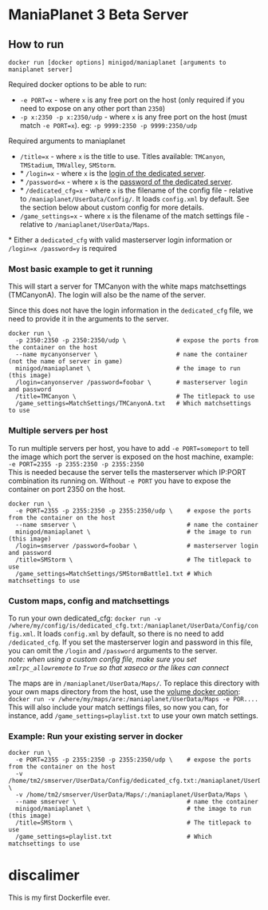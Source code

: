 # ManiaPlanet 3 Beta Server

## How to run

```
docker run [docker options] minigod/maniaplanet [arguments to maniplanet server]
```
Required docker options to be able to run:
* `-e PORT=x` - where `x` is any free port on the host (only required if you need to expose on any other port than `2350`)
* `-p x:2350 -p x:2350/udp` - where `x` is any free port on the host (must match `-e PORT=x`). eg: `-p 9999:2350 -p 9999:2350/udp`

Required arguments to maniaplanet
* `/title=x` - where `x` is the title to use. Titles available: `TMCanyon`, `TMStadium`, `TMValley`, `SMStorm`.
* \* `/login=x` - where `x` is the [login of the dedicated server][playerpage:dedicated-servers].
* \* `/password=x` - where `x` is the [password of the dedicated server][playerpage:dedicated-servers].
* \* `/dedicated_cfg=x` - where `x` is the filename of the config file - relative to `/maniaplanet/UserData/Config/`. It loads `config.xml` by default. See the section below about custom config for more details.
* `/game_settings=x` - where `x` is the filename of the match settings file - relative to `/maniaplanet/UserData/Maps`.

\* Either a `dedicated_cfg` with valid masterserver login information or `/login=x /password=y` is required

### Most basic example to get it running

This will start a server for TMCanyon with the white maps matchsettings (TMCanyonA). The login will also be the name of the server.

Since this does not have the login information in the `dedicated_cfg` file, we need to provide it in the arguments to the server.

```
docker run \
  -p 2350:2350 -p 2350:2350/udp \              # expose the ports from the container on the host
  --name mycanyonserver \                      # name the container (not the name of server in game)
  minigod/maniaplanet \                        # the image to run (this image)
  /login=canyonserver /password=foobar \       # masterserver login and password
  /title=TMCanyon \                            # The titlepack to use
  /game_settings=MatchSettings/TMCanyonA.txt   # Which matchsettings to use
```

### Multiple servers per host

To run multiple servers per host, you have to add `-e PORT=someport` to tell the image which port the server is exposed on the host machine, example:  
`-e PORT=2355 -p 2355:2350 -p 2355:2350`  
This is needed because the server tells the masterserver which IP:PORT combination its running on. Without `-e PORT` you have to expose the container on port 2350 on the host.

```
docker run \
  -e PORT=2355 -p 2355:2350 -p 2355:2350/udp \    # expose the ports from the container on the host
  --name smserver \                               # name the container
  minigod/maniaplanet \                           # the image to run (this image)
  /login=smserver /password=foobar \              # masterserver login and password
  /title=SMStorm \                                # The titlepack to use
  /game_settings=MatchSettings/SMStormBattle1.txt # Which matchsettings to use
```

### Custom maps, config and matchsettings

To run your own dedicated_cfg: `docker run -v /where/my/config/is/dedicated_cfg.txt:/maniaplanet/UserData/Config/config.xml`. It loads `config.xml` by default, so there is no need to add `/dedicated_cfg`. If you set the masterserver login and password in this file, you can omit the `/login` and `/password` arguments to the server.  
_note: when using a custom config file, make sure you set `xmlrpc_allowremote` to `True` so that xaseco or the likes can connect_

The maps are in `/maniaplanet/UserData/Maps/`. To replace this directory with your own maps directory from the host, use the [volume docker option][docker:runvolume]: `docker run -v /where/my/maps/are:/maniaplanet/UserData/Maps -e POR....`  
This will also include your match settings files, so now you can, for instance, add `/game_settings=playlist.txt` to use your own match settings.

### Example: Run your existing server in docker
```
docker run \
  -e PORT=2355 -p 2355:2350 -p 2355:2350/udp \    # expose the ports from the container on the host
  -v /home/tm2/smserver/UserData/Config/dedicated_cfg.txt:/maniaplanet/UserData/Config/config.xml \
  -v /home/tm2/smserver/UserData/Maps/:/maniaplanet/UserData/Maps \
  --name smserver \                               # name the container
  minigod/maniaplanet \                           # the image to run (this image)
  /title=SMStorm \                                # The titlepack to use
  /game_settings=playlist.txt                     # Which matchsettings to use
```


# discalimer

This is my first Dockerfile ever.

[playerpage:dedicated-servers]: https://player.maniaplanet.com/dedicated-servers
[docker:runvolume]: https://docs.docker.com/engine/reference/commandline/run/#/mount-volume-v-read-only
